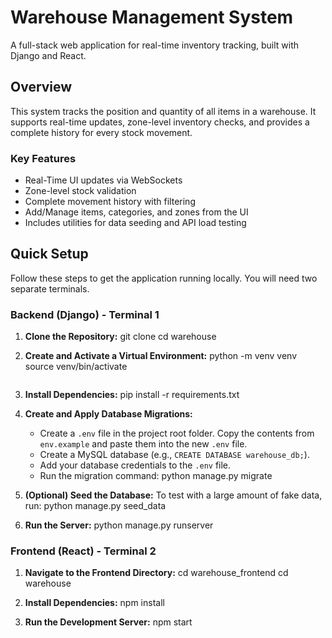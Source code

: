 # Warehouse Management System
A full-stack web application for real-time inventory tracking, built with Django and React.

## Overview
This system tracks the position and quantity of all items in a warehouse. It supports real-time updates, zone-level inventory checks, and provides a complete history for every stock movement.

### Key Features
* Real-Time UI updates via WebSockets
* Zone-level stock validation
* Complete movement history with filtering
* Add/Manage items, categories, and zones from the UI
* Includes utilities for data seeding and API load testing


## Quick Setup

Follow these steps to get the application running locally. You will need two separate terminals.

### Backend (Django) - Terminal 1

1.  **Clone the Repository:**
    git clone <repository-url>
    cd warehouse

2.  **Create and Activate a Virtual Environment:**
    python -m venv venv
    source venv/bin/activate 
    ```

3.  **Install Dependencies:**
    pip install -r requirements.txt

4.  **Create and Apply Database Migrations:**
    * Create a `.env` file in the project root folder. Copy the contents from `env.example` and paste them into the new `.env` file.
    * Create a MySQL database (e.g., `CREATE DATABASE warehouse_db;`).
    * Add your database credentials to the `.env` file.
    * Run the migration command:
        python manage.py migrate

5.  **(Optional) Seed the Database:** To test with a large amount of fake data, run:
    python manage.py seed_data

6.  **Run the Server:**
    python manage.py runserver

### Frontend (React) - Terminal 2

1.  **Navigate to the Frontend Directory:**
    cd warehouse_frontend
    cd warehouse

2.  **Install Dependencies:**
    npm install

3.  **Run the Development Server:**
    npm start
